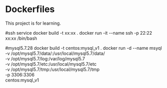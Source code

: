 # Dockerfiles
This project is for learning.

#ssh service 
docker build -t xx:xx .
docker run -it --name ssh -p 22:22 xx:xx /bin/bash

#mysql5.7.28
docker build -t centos:mysql_v1 .
docker run -d --name msyql \
-v /opt/mysql5.7/data/:/usr/local/mysql5.7/data/ \
-v /opt/mysql5.7/log:/var/log/mysql5.7 \
-v /opt/mysql5.7/etc:/usr/local/mysql5.7/etc \
-v /opt/mysql5.7/tmp:/usr/local/mysql5.7/tmp \
-p 3306:3306 \
centos:mysql_v1

